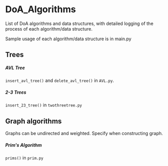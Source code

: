 # DoA_Algorithms

List of DoA algorithms and data structures, with detailed logging of the process of each algorithm/data structure.

Sample usage of each algorithm/data structure is in main.py

## Trees

##### AVL Tree

`insert_avl_tree()` and `delete_avl_tree()` in `AVL.py`. 

##### 2-3 Trees

`insert_23_tree()` in `twothreetree.py`

## Graph algorithms

Graphs can be undirected and weighted. Specify when constructing graph.

##### Prim's Algorithm

`prims()` in `prim.py`
